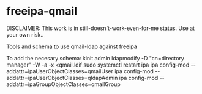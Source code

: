 # freeipa-qmail

DISCLAIMER: This work is in still-doesn't-work-even-for-me status. Use at your own risk..

Tools and schema to use qmail-ldap against freeipa

To add the necesary schema:
	kinit admin
	ldapmodify -D "cn=directory manager" -W -a -x <qmail.ldif
	sudo systemctl restart ipa
	ipa config-mod --addattr=ipaUserObjectClasses=qmailUser
	ipa config-mod --addattr=ipaUserObjectClasses=qldapAdmin
	ipa config-mod --addattr=ipaGroupObjectClasses=qmailGroup

